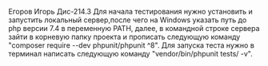 Егоров Игорь Дис-214.3 
Для начала тестирования нужно установить и запустить локальный сервер,после чего на Windows указать путь до php версии 7.4 в переменную PATH, далее, в командной строке сервера зайти в корневую папку проекта и прописать следующую команду "composer require --dev phpunit/phpunit ^8".
Для запуска теста нужно в терминал написать следующую команду "vendor/bin/phpunit tests/ -v".

